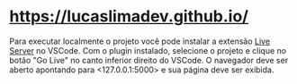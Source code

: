 # https://lucaslimadev.github.io/

Para executar localmente o projeto você pode instalar a extensão [Live Server](https://marketplace.visualstudio.com/items?itemName=ritwickdey.LiveServer) no VSCode. Com o plugin instalado, selecione o projeto e clique no botão "Go Live" no canto inferior direito do VSCode. O navegador deve ser aberto apontando para <127.0.0.1:5000> e sua página deve ser exibida.
